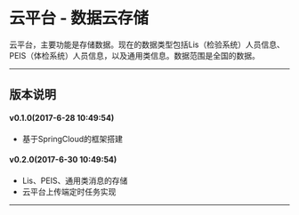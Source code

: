 # 云平台 - 数据云存储
云平台，主要功能是存储数据。现在的数据类型包括Lis（检验系统）人员信息、PEIS（体检系统）人员信息，以及通用类信息。数据范围是全国的数据。

---------------------

版本说明
---------------------

#### v0.1.0(2017-6-28 10:49:54)
* 基于SpringCloud的框架搭建

#### v0.2.0(2017-6-30 10:49:54)
* Lis、PEIS、通用类消息的存储
* 云平台上传端定时任务实现

---------------------
